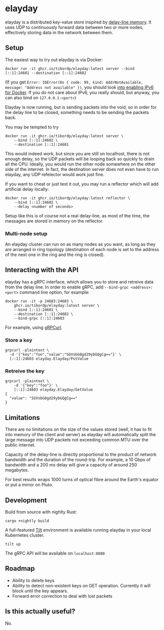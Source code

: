 # elayday

elayday is a distributed key-value store inspired by [delay-line memory](https://en.wikipedia.org/wiki/Delay_line_memory). It uses UDP to continuously forward data between two or more nodes, effectively storing data in the network between them.

## Setup

The easiest way to try out elayday is via Docker:

```
docker run -it ghcr.io/tibordp/elayday:latest server --bind [::1]:24601 --destination [::1]:24602
```

(If you get `Error: IOError(Os { code: 99, kind: AddrNotAvailable, message: "Address not available" })`, you should look [into enabling IPv6 for Docker](https://docs.docker.com/config/daemon/ipv6/). If you do not care about IPv6, you really should, but anyway, you can also bind on `127.0.0.1:<port>`)

Elayday is now running, but is sending packets into the void, so in order for the delay line to be closed, something needs to be sending the packets back.

You may be tempted to try

```
docker run -it ghcr.io/tibordp/elayday:latest server \
    --bind [::1]:24602 \
    --destination [::1]:24601
```

This would indeed work, but since you are still on localhost, there is not enough delay, so the UDP packets will be looping back so quickly to drain all the CPU. Ideally, you would run the other node somewhere on the other side of the internet. In fact, the destination server does not even have to run elayday, any UDP refelector would work just fine.

If you want to cheat or just test it out, you may run a reflector which will add artificial delay locally:

```
docker run -it ghcr.io/tibordp/elayday:latest reflector \
    --bind [::1]:24602 \
    --delay <number of seconds>
```

Setup like this is of course not a real delay-line, as most of the time, the messages are stored in memory on the reflector.

### Multi-node setup

An elayday cluster can run on as many nodes as you want, as long as they are arranged in ring topology (destination of each node is set to the address of the next one in the ring and the ring is closed).

## Interacting with the API

elayday has a gRPC interface, which allows you to store and retreive data from the delay line. In order to enable gRPC, add `--bind-grpc <address>:<port>` command line option, for example:

```
docker run -it -p 24603:24603 \
    ghcr.io/tibordp/elayday:latest server \
    --bind [::1]:24601 \
    --destination [::1]:24602 \
    --bind-grpc [::1]:24603
```

For example, using [gRPCurl](https://github.com/fullstorydev/grpcurl).


### Store a key
```
grpcurl -plaintext \
  -d '{"key":"foo","value":"SGVsbG8gd29ybGQgCg=="}' \
  [::1]:24603 elayday.Elayday/PutValue
```

### Retreive the key
```
grpcurl -plaintext \
    -d '{"key":"foo"}' \
    [::1]:24603 elayday.Elayday/GetValue
{
  "value": "SGVsbG8gd29ybGQgCg=="
}
```

## Limitations

There are no limitations on the size of the values stored (well, it has to fit into memory of the client and server) as elayday will automatically split the large message into UDP packets not exceeding common MTU over the public internet.

Capacity of the delay-line is directly proportional to the product of network bandwidth and the duration of the round-trip. For example, a 10 Gbps of bandwidth and a 200 ms delay will give a capacity of around 250 megabytes.

For best results wraps 1000 turns of optical fibre around the Earth's equator or put a mirror on Pluto.

## Development

Build from source with nighlty Rust:

```
cargo +nightly build
``` 

A full-featured [Tilt](https://tilt.dev/) environment is available running elayday in your local Kubernetes cluster.

```
tilt up
```

The gRPC API will be available on `localhost:8080`

## Roadmap

- Ability to delete keys
- Ability to detect non-existent keys on GET operation. Currently it will block until the key appears.
- Forward error correction to deal with lost packets 

## Is this actually useful?

No.
